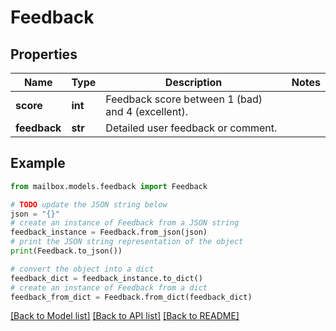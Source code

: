 # Feedback


## Properties

Name | Type | Description | Notes
------------ | ------------- | ------------- | -------------
**score** | **int** | Feedback score between 1 (bad) and 4 (excellent). | 
**feedback** | **str** | Detailed user feedback or comment. | 

## Example

```python
from mailbox.models.feedback import Feedback

# TODO update the JSON string below
json = "{}"
# create an instance of Feedback from a JSON string
feedback_instance = Feedback.from_json(json)
# print the JSON string representation of the object
print(Feedback.to_json())

# convert the object into a dict
feedback_dict = feedback_instance.to_dict()
# create an instance of Feedback from a dict
feedback_from_dict = Feedback.from_dict(feedback_dict)
```
[[Back to Model list]](../README.md#documentation-for-models) [[Back to API list]](../README.md#documentation-for-api-endpoints) [[Back to README]](../README.md)


